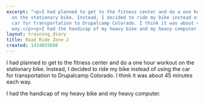 ```yaml
---
excerpt: "<p>I had planned to get to the fitness center and do a one hour workout
  on the stationary bike. Instead, I decided to ride my bike instead of using the
  car for transportation to Drupalcamp Colorado. I think it was about 45 minutes each
  way.</p><p>I had the handicap of my heavy bike and my heavy computer.</p>"
layout: training_diary
title: Road Ride Zone 2
created: 1434855600
---
```

<p>I had planned to get to the fitness center and do a one hour workout on the stationary bike. Instead, I decided to ride my bike instead of using the car for transportation to Drupalcamp Colorado. I think it was about 45 minutes each way.</p><p>I had the handicap of my heavy bike and my heavy computer.</p>
